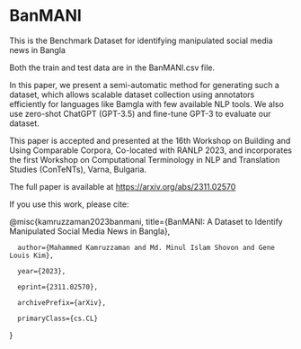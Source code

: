 # BanMANI
This is the Benchmark Dataset for identifying manipulated social media news in Bangla

Both the train and test data are in the BanMANI.csv file. 

In this paper, we present a semi-automatic method for generating such a dataset, which allows scalable dataset collection using annotators efficiently for languages like Bamgla with few available NLP tools. We also use zero-shot ChatGPT (GPT-3.5) and fine-tune GPT-3 to evaluate our dataset. 

This paper is accepted and presented at the 16th Workshop on Building and Using Comparable Corpora, Co-located with RANLP 2023, and incorporates the first Workshop on Computational Terminology in NLP and Translation Studies (ConTeNTs), Varna, Bulgaria. 

The full paper is available at https://arxiv.org/abs/2311.02570

If you use this work, please cite:

@misc{kamruzzaman2023banmani,
      title={BanMANI: A Dataset to Identify Manipulated Social Media News in Bangla}, 
      
      author={Mahammed Kamruzzaman and Md. Minul Islam Shovon and Gene Louis Kim},
     
      year={2023},
      
      eprint={2311.02570},
      
      archivePrefix={arXiv},
      
      primaryClass={cs.CL}

}





